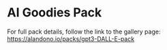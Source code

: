 # AI Goodies Pack

For full pack details, follow the link to the gallery page: https://alandono.io/packs/gpt3-DALL-E-pack